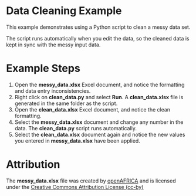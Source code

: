 # Data Cleaning Example

This example demonstrates using a Python script to clean a messy data set.

The script runs automatically when you edit the data, so the cleaned data is kept in sync with the messy input data.

# Example Steps

1. Open the **messy_data.xlsx** Excel document, and notice the formatting and data entry inconsistencies.
2. Right click on **clean_data.py** and select **Run**. A **clean_data.xlsx** file is generated in the same folder as the script. 
2. Open the **clean_data.xlsx** Excel document, and notice the clean formatting.
3. Select the **messy_data.xlsx** document and change any number in the data. The **clean_data.py** script runs automatically.
4. Select the **clean_data.xlsx** document again and notice the new values you entered in **messy_data.xlsx** have been applied.

# Attribution

The **messy_data.xlsx** file was created by [openAFRICA](https://open.africa/dataset/messy-data-for-data-cleaning-exercise/resource/8e4db8de-dd9e-44e3-b32f-8680974e7158) and is licensed under the [Creative Commons Attribution License (cc-by)](https://opendefinition.org/licenses/cc-by/) 
